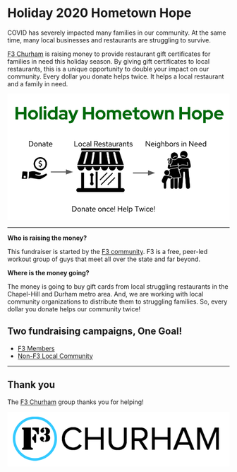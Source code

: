 # Holiday 2020 Hometown Hope

COVID has severely impacted many families in our community.  At the same time, many local businesses and restaurants are struggling to survive.

[F3 Churham](www.f3churham.com) is raising money to provide restaurant gift certificates for families in need this holiday season.  By giving gift certificates to local restaurants, this is a unique opportunity to double your impact on our community.  Every dollar you donate helps twice.  It helps a local restaurant and a family in need.

![logo for hometown hope](hometown_hope_transparent.png)

---

**Who is raising the money?**

This fundraiser is started by the [F3 community](www.f3churham.com). F3 is a free, peer-led workout group of guys that meet all over the state and far beyond.

**Where is the money going?**

The money is going to buy gift cards from local struggling restaurants in the Chapel-Hill and Durham metro area.  And, we are working with local community organizations to distribute them to struggling families.  So, every dollar you donate helps our community twice!

## Two fundraising campaigns, One Goal!

* [F3 Members](https://givebutter.com/churham)
* [Non-F3 Local Community](https://givebutter.com/holiday_hope_everyone)

---

## Thank you

The [F3 Churham](www.f3churham.com) group thanks you for helping!

![f3 logo](f3_churham_logo.png)
